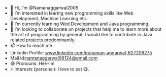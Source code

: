 - 👋 Hi, I’m @Namanaggarwal2005
- 👀 I’m interested in learing new programming skills like Web Development, Machine Learning etc.
- 🌱 I’m currently learning Wed Development and Java programming.
- 💞️ I’m looking to collaborate on projects that help me to learn more about the art of programming by general. I would like to contribute in Java related projects predominantly.
- 📫 How to reach me :
- Linkedin Profile: www.linkedin.com/in/naman-aggarwal-627206275
- Mail id:namanaggarwal98124@gmail.com
- 😄 Pronouns: He/Him
- ⚡ Interests (personal): I love to eat 😋.  

<!---
Namanaggarwal2005/Namanaggarwal2005 is a ✨ special ✨ repository because its `README.md` (this file) appears on your GitHub profile.
You can click the Preview link to take a look at your changes.
--->
